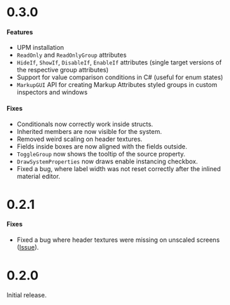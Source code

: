 # 0.3.0

#### Features

* UPM installation
* `ReadOnly` and `ReadOnlyGroup` attributes
* `HideIf`, `ShowIf`, `DisableIf`, `EnableIf` attributes (single target versions of the respective group attributes)
* Support for value comparison conditions in C# (useful for enum states)
* `MarkupGUI` API for creating Markup Attributes styled groups in custom inspectors and windows

#### Fixes

* Conditionals now correctly work inside structs.
* Inherited members are now visible for the system.
* Removed weird scaling on header textures. 
* Fields inside boxes are now aligned with the fields outside. 
* `ToggleGroup` now shows the tooltip of the source property.
* `DrawSystemProperties` now draws enable instancing checkbox.
* Fixed a bug, where label width was not reset correctly after the inlined material editor.

# 0.2.1

#### Fixes

* Fixed a bug where header textures were missing on unscaled screens ([Issue](https://github.com/gasgiant/Markup-Attributes/issues/1)).

# 0.2.0 

Initial release. 